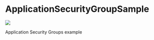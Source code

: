 # ApplicationSecurityGroupSample


<a href="https://portal.azure.com/#create/Microsoft.Template/uri/https%3A%2F%2raw.githubusercontent.com%2paulomarquesc%2ApplicationSecurityGroupSample%2master%2ApplicationSecurityGroups.json" target="_blank">
    <img src="http://azuredeploy.net/deploybutton.png"/>
</a>


Application Security Groups example
